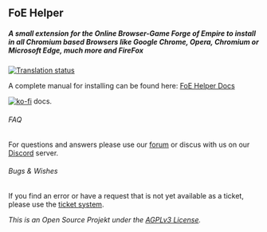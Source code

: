 ## FoE Helper
##### A small extension for the Online Browser-Game Forge of Empire to install in all Chromium based Browsers like Google Chrome, Opera, Chromium or Microsoft Edge, much more and FireFox

[![Translation status](http://i18n.foe-helper.com/widgets/foe-helper/-/extension/svg-badge.svg)](http://i18n.foe-helper.com/engage/foe-helper/?utm_source=widget)


A complete manual for installing can be found here: [FoE Helper Docs](https://docs.foe-helper.com/english/installing)

[![ko-fi](https://www.ko-fi.com/img/githubbutton_sm.svg)](https://ko-fi.com/J3J52SY3V)
docs.
###### FAQ

For questions and answers please use our [forum](https://discuss.foe-helper.com/) or discus with us on our [Discord](https://discord.gg/z97KZq4) server.


###### Bugs & Wishes

If you find an error or have a request that is not yet available as a ticket, please use the [ticket system](https://github.com/mainIine/foe-helfer-extension/issues).

_This is an Open Source Projekt under the [AGPLv3 License](LICENSE.md)._
